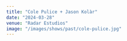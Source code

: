 ```yaml
---
title: "Cole Pulice + Jason Kolàr"
date: "2024-03-28"
venue: "Radar Estudios"
image: "/images/shows/past/cole-pulice.jpg"
---
```




